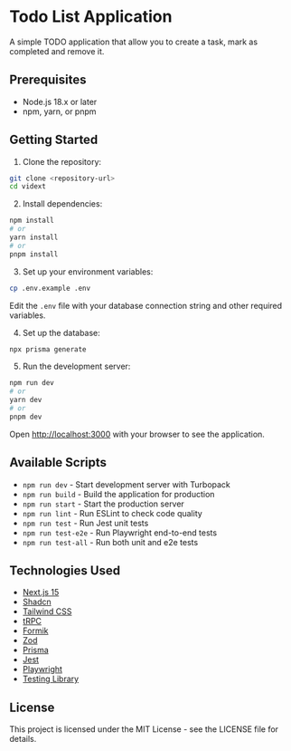 # Todo List Application

A simple TODO application that allow you to create a task, mark as completed and remove it. 

## Prerequisites

- Node.js 18.x or later
- npm, yarn, or pnpm

## Getting Started

1. Clone the repository:
```bash
git clone <repository-url>
cd vidext
```

2. Install dependencies:
```bash
npm install
# or
yarn install
# or
pnpm install
```

3. Set up your environment variables:
```bash
cp .env.example .env
```
Edit the `.env` file with your database connection string and other required variables.

4. Set up the database:
```bash
npx prisma generate
```

5. Run the development server:
```bash
npm run dev
# or
yarn dev
# or
pnpm dev
```

Open [http://localhost:3000](http://localhost:3000) with your browser to see the application.

## Available Scripts

- `npm run dev` - Start development server with Turbopack
- `npm run build` - Build the application for production
- `npm run start` - Start the production server
- `npm run lint` - Run ESLint to check code quality
- `npm run test` - Run Jest unit tests
- `npm run test-e2e` - Run Playwright end-to-end tests
- `npm run test-all` - Run both unit and e2e tests


## Technologies Used

- [Next.js 15](https://nextjs.org/)
- [Shadcn](https://ui.shadcn.com/)
- [Tailwind CSS](https://tailwindcss.com/)
- [tRPC](https://trpc.io/)
- [Formik](https://formik.org/)
- [Zod](https://zod.dev/)
- [Prisma](https://www.prisma.io/)
- [Jest](https://jestjs.io/)
- [Playwright](https://playwright.dev/)
- [Testing Library](https://testing-library.com/)

## License

This project is licensed under the MIT License - see the LICENSE file for details.
